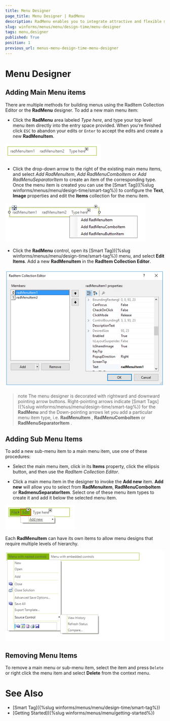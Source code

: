 ```yaml
---
title: Menu Designer
page_title: Menu Designer | RadMenu
description: RadMenu enables you to integrate attractive and flexible menus on Forms within your Windows applications.
slug: winforms/menus/menu/design-time/menu-designer
tags: menu,designer
published: True
position: 1
previous_url: menus-menu-design-time-menu-designer
---
```


# Menu Designer
 
## Adding Main Menu items

There are multiple methods for building menus using the RadItem Collection Editor or the **RadMenu** designer. To add a new main menu item:

* Click the **RadMenu** area labeled *Type here*, and type your top level menu item directly into the entry space provided. When you're finished click `ESC` to abandon your edits or `Enter` to accept the edits and create a new __RadMenuItem__. 

![menus-menu-design-time-menu-designer 001](images/menus-menu-design-time-menu-designer001.png)

* Click the drop-down arrow to the right of the existing main menu items, and select *Add RadMenuItem*,  *Add RadMenuComboItem* or *Add RadMenuSeparatorItem* to create an item of the corresponding type. Once the menu item is created you can use the [Smart Tag]({%slug winforms/menus/menu/design-time/smart-tag%}) to configure the __Text__, __Image__ properties and edit the __Items__ collection for the menu item.

![menus-menu-design-time-menu-designer 002](images/menus-menu-design-time-menu-designer002.png)

* Click the **RadMenu** control, open its [Smart Tag]({%slug winforms/menus/menu/design-time/smart-tag%}) menu, and select __Edit Items__. Add a new __RadMenuItem__ in the __RadItem Collection Editor__.

![menus-menu-design-time-menu-designer 003](images/menus-menu-design-time-menu-designer003.png)

>note The menu designer is decorated with rightward and downward pointing arrow buttons. Right-pointing arrows  indicate [Smart Tags]({%slug winforms/menus/menu/design-time/smart-tag%}) for the __RadMenu__ and the Down-pointing arrows let you add a particular menu item type, i.e. __RadMenuItem__ , __RadMenuComboItem__ or __RadMenuSeparatorItem__ .
>

## Adding Sub Menu Items

To add a new sub-menu item to a main menu item, use one of these procedures:

* Select the main menu item, click in its __Items__ property, click the ellipsis button, and then use the *RadItem Collection Editor*. 

* Click a main menu item in the designer to invoke the __Add new__ item. __Add new__ will allow you to select from __RadMenuitem__, __RadMenuComboItem__ or __RadmenuSeparatorItem__. Select one of these menu item types to create it and add it below the selected menu item.

![menus-menu-design-time-menu-designer 004](images/menus-menu-design-time-menu-designer004.png)

Each __RadMenuItem__ can have its own items to allow menu designs that require multiple levels of hierarchy.

![menus-menu-design-time-menu-designer 006](images/menus-menu-design-time-menu-designer006.png)

## Removing Menu Items

To remove a main menu or sub-menu item, select the item and press `Delete` or right click the menu item and select __Delete__ from the context menu.

# See Also

* [Smart Tag]({%slug winforms/menus/menu/design-time/smart-tag%})
* [Getting Started]({%slug winforms/menus/menu/getting-started%})	